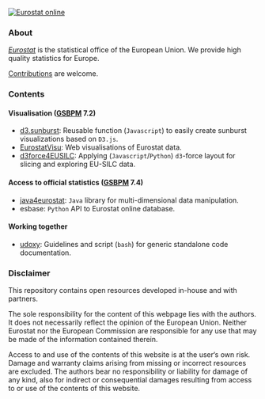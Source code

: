 
[![Eurostat online]( https://img.shields.io/badge/everything_starts_here-go_social!-blue.png?style=plastic)]( https://github.com/eurostat/)

### About

[_Eurostat_](http://ec.europa.eu/eurostat) is the statistical office of the European Union. We provide high quality statistics for Europe.

[Contributions](#contributions) are welcome.

### Contents


#### Visualisation ([GSBPM](http://www1.unece.org/stat/platform/display/metis/The+Generic+Statistical+Business+Process+Model) 7.2)

* [d3.sunburst](https://github.com/eurostat/d3.sunburst): Reusable function (`Javascript`) to easily create sunburst visualizations based on `D3.js`.
* [EurostatVisu](https://github.com/eurostat/EurostatVisu): Web visualisations of Eurostat data.
* [d3force4EUSILC](https://github.com/eurostat/d3force4EUSILC): Applying (`Javascript`/`Python`) `d3`-force layout for slicing and exploring EU-SILC data. 

#### Access to official statistics ([GSBPM](http://www1.unece.org/stat/platform/display/metis/The+Generic+Statistical+Business+Process+Model) 7.4)

* [java4eurostat](https://github.com/eurostat/java4eurostat): `Java` library for multi-dimensional data manipulation.
* esbase: `Python` API to Eurostat online database.

#### Working together

* [udoxy](https://github.com/eurostat/udoxy): Guidelines and script (`bash`) for generic standalone code documentation.

### Disclaimer

This repository contains open resources developed in-house and with partners.

The sole responsibility for the content of this webpage lies with the authors. It does not necessarily reflect the opinion of the European Union. Neither Eurostat nor the European Commission are responsible for any use that may be made of the information contained therein.

Access to and use of the contents of this website is at the user‘s own risk. Damage and warranty claims arising from missing or incorrect resources are excluded. The authors bear no responsibility or liability for damage of any kind, also for indirect or consequential damages resulting from access to or use of the contents of this website.
